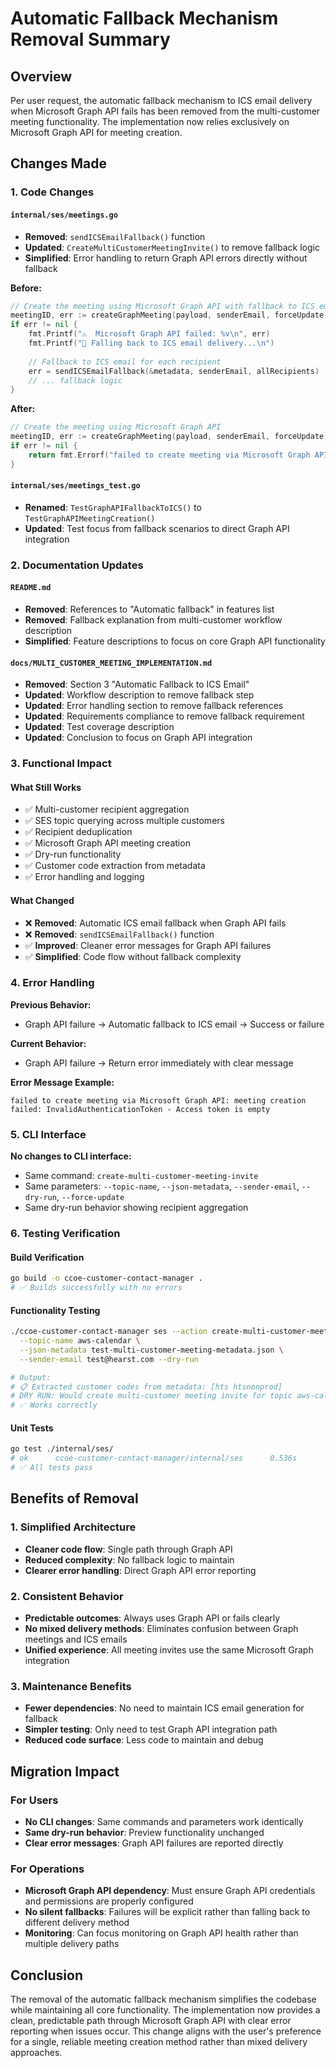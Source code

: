 # Automatic Fallback Mechanism Removal Summary

## Overview

Per user request, the automatic fallback mechanism to ICS email delivery when Microsoft Graph API fails has been removed from the multi-customer meeting functionality. The implementation now relies exclusively on Microsoft Graph API for meeting creation.

## Changes Made

### 1. Code Changes

#### `internal/ses/meetings.go`
- **Removed**: `sendICSEmailFallback()` function
- **Updated**: `CreateMultiCustomerMeetingInvite()` to remove fallback logic
- **Simplified**: Error handling to return Graph API errors directly without fallback

**Before:**
```go
// Create the meeting using Microsoft Graph API with fallback to ICS email
meetingID, err := createGraphMeeting(payload, senderEmail, forceUpdate)
if err != nil {
    fmt.Printf("⚠️  Microsoft Graph API failed: %v\n", err)
    fmt.Printf("🔄 Falling back to ICS email delivery...\n")
    
    // Fallback to ICS email for each recipient
    err = sendICSEmailFallback(&metadata, senderEmail, allRecipients)
    // ... fallback logic
}
```

**After:**
```go
// Create the meeting using Microsoft Graph API
meetingID, err := createGraphMeeting(payload, senderEmail, forceUpdate)
if err != nil {
    return fmt.Errorf("failed to create meeting via Microsoft Graph API: %w", err)
}
```

#### `internal/ses/meetings_test.go`
- **Renamed**: `TestGraphAPIFallbackToICS()` to `TestGraphAPIMeetingCreation()`
- **Updated**: Test focus from fallback scenarios to direct Graph API integration

### 2. Documentation Updates

#### `README.md`
- **Removed**: References to "Automatic fallback" in features list
- **Removed**: Fallback explanation from multi-customer workflow description
- **Simplified**: Feature descriptions to focus on core Graph API functionality

#### `docs/MULTI_CUSTOMER_MEETING_IMPLEMENTATION.md`
- **Removed**: Section 3 "Automatic Fallback to ICS Email"
- **Updated**: Workflow description to remove fallback step
- **Updated**: Error handling section to remove fallback references
- **Updated**: Requirements compliance to remove fallback requirement
- **Updated**: Test coverage description
- **Updated**: Conclusion to focus on Graph API integration

### 3. Functional Impact

#### What Still Works
- ✅ Multi-customer recipient aggregation
- ✅ SES topic querying across multiple customers
- ✅ Recipient deduplication
- ✅ Microsoft Graph API meeting creation
- ✅ Dry-run functionality
- ✅ Customer code extraction from metadata
- ✅ Error handling and logging

#### What Changed
- ❌ **Removed**: Automatic ICS email fallback when Graph API fails
- ❌ **Removed**: `sendICSEmailFallback()` function
- ✅ **Improved**: Cleaner error messages for Graph API failures
- ✅ **Simplified**: Code flow without fallback complexity

### 4. Error Handling

**Previous Behavior:**
- Graph API failure → Automatic fallback to ICS email → Success or failure

**Current Behavior:**
- Graph API failure → Return error immediately with clear message

**Error Message Example:**
```
failed to create meeting via Microsoft Graph API: meeting creation failed: InvalidAuthenticationToken - Access token is empty
```

### 5. CLI Interface

**No changes to CLI interface:**
- Same command: `create-multi-customer-meeting-invite`
- Same parameters: `--topic-name`, `--json-metadata`, `--sender-email`, `--dry-run`, `--force-update`
- Same dry-run behavior showing recipient aggregation

### 6. Testing Verification

#### Build Verification
```bash
go build -o ccoe-customer-contact-manager .
# ✅ Builds successfully with no errors
```

#### Functionality Testing
```bash
./ccoe-customer-contact-manager ses --action create-multi-customer-meeting-invite \
  --topic-name aws-calendar \
  --json-metadata test-multi-customer-meeting-metadata.json \
  --sender-email test@hearst.com --dry-run

# Output:
# 📋 Extracted customer codes from metadata: [hts htsnonprod]
# DRY RUN: Would create multi-customer meeting invite for topic aws-calendar...
# ✅ Works correctly
```

#### Unit Tests
```bash
go test ./internal/ses/
# ok      ccoe-customer-contact-manager/internal/ses      0.536s
# ✅ All tests pass
```

## Benefits of Removal

### 1. Simplified Architecture
- **Cleaner code flow**: Single path through Graph API
- **Reduced complexity**: No fallback logic to maintain
- **Clearer error handling**: Direct Graph API error reporting

### 2. Consistent Behavior
- **Predictable outcomes**: Always uses Graph API or fails clearly
- **No mixed delivery methods**: Eliminates confusion between Graph meetings and ICS emails
- **Unified experience**: All meeting invites use the same Microsoft Graph integration

### 3. Maintenance Benefits
- **Fewer dependencies**: No need to maintain ICS email generation for fallback
- **Simpler testing**: Only need to test Graph API integration path
- **Reduced code surface**: Less code to maintain and debug

## Migration Impact

### For Users
- **No CLI changes**: Same commands and parameters work identically
- **Same dry-run behavior**: Preview functionality unchanged
- **Clear error messages**: Graph API failures are reported directly

### For Operations
- **Microsoft Graph API dependency**: Must ensure Graph API credentials and permissions are properly configured
- **No silent fallbacks**: Failures will be explicit rather than falling back to different delivery method
- **Monitoring**: Can focus monitoring on Graph API health rather than multiple delivery paths

## Conclusion

The removal of the automatic fallback mechanism simplifies the codebase while maintaining all core functionality. The implementation now provides a clean, predictable path through Microsoft Graph API with clear error reporting when issues occur. This change aligns with the user's preference for a single, reliable meeting creation method rather than mixed delivery approaches.